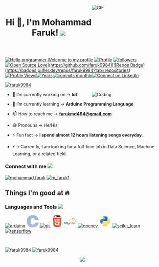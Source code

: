  
<img align="right" alt="GIF"  width="220px" height="170px" src="https://user-images.githubusercontent.com/40043055/105580773-8b750600-5db8-11eb-8bf6-eb5945e2bce8.jpg" />

<h1 align="center">Hi 👋, I'm Mohammad Faruk! <img src="https://user-images.githubusercontent.com/40043055/105588839-d3e1f300-5dbb-11eb-99a7-335c40c8be35.gif" width="65px"></h1>

<!-- <h3 align="center"> A passionate Data Scientist from Bangladesh.</h3><br>--> 

[![Hello programmer Welcome to my profile](https://img.shields.io/badge/Hello,Programmer!-Welcome<3-orange.svg?style=flat&logo=github)](https://github.com/faruk9984) [![Profile](https://Visitor-badge.glitch.me/badge?page_id=faruk9984.profileviews-badge)](https://github.com/faruk9984) [![followers](https://img.shields.io/github/followers/faruk9984?style=social)](https://github.com/faruk9984?tab=followers)[![Open Source Love](https://badges.frapsoft.com/os/v2/open-source.svg?:heart:)](https://github.com/faruk9984)[![Repos Badge](https://badges.pufler.dev/repos/faruk9984)](https://badges.pufler.dev/repos/faruk9984?tab=repositories)[![Profile Views](https://komarev.com/ghpvc/?username=faruk9984&label=Profile%20views&color=0e75b6&style=flat)](https://github.com/faruk9984)[![Years](https://badges.pufler.dev/years/faruk9984)](https://github.com/faruk9984)[![commits monthly](https://badges.pufler.dev/commits/monthly/faruk9984)](https://github.com/faruk9984)[![Connect on LinkedIn](https://img.shields.io/badge/--linkedin?label=LinkedIn&logo=LinkedIn&style=social)](https://www.linkedin.com/in/mohammad-faruk-219570154/)
<br>


<!--- 
<h1 align="center">Hi 👋, I'm Mohammad Faruk!</h1>
--->
<!--- 
<p align="left"> <img src="https://komarev.com/ghpvc/?username=faruk9984&label=Profile%20views&color=0e75b6&style=flat" alt="faruk9984" /> </p> 
--->
<!--- 
<p align="left">
 <img src="https://badges.pufler.dev/visits/faruk9984/faruk9984"/>
 <img src="https://badges.pufler.dev/years/faruk9984"/>
 <img src="https://badges.pufler.dev/repos/faruk9984"/>
 <img src="https://badges.pufler.dev/commits/monthly/faruk9984"/>
</p>

--->

<p align="left"> <a href="https://github.com/ryo-ma/github-profile-trophy"><img src="https://github-profile-trophy.vercel.app/?username=faruk9984" alt="faruk9984" /></a> </p>

<img align="right" alt="Coding" width="220" src="https://user-images.githubusercontent.com/40043055/105578082-ea7e4f00-5da7-11eb-9585-4252f392e69f.gif">
 
 
 
- 🔭 I’m currently working on -> **IoT**
- 🌱 I’m currently learning -> **Arduino Programming Language**
- 📫 How to reach me -> **farukmd494@gmail.com**
- 😄 Pronouns -> He/His
- ⚡ Fun fact -> **I spend almost 12 hours listening songs everyday.**

- ⚡->  Currently, I am looking for a full-time job in Data Science, Machine Learning, or a related field.

 
<h3 align="left">Connect with me <img src="https://media.giphy.com/media/mGcNjsfWAjY5AEZNw6/giphy.gif" width="50"></h3>
<p align="left">
<a href="https://fb.com/mohammad faruk" target="blank"><img align="center" src="https://cdn.jsdelivr.net/npm/simple-icons@3.0.1/icons/facebook.svg" alt="mohammad faruk" height="30" width="40" /></a>
<a href="https://instagram.com/m_faruk1" target="blank"><img align="center" src="https://cdn.jsdelivr.net/npm/simple-icons@3.0.1/icons/instagram.svg" alt="m_faruk1" height="30" width="40" /></a>
</p>
 
 <h2> Things I'm good at 🔥 </h2>
 
<h3 align="left">Languages and Tools <img src="https://media.giphy.com/media/WUlplcMpOCEmTGBtBW/giphy.gif" width="30"></h3>
<p align="left"> <a href="https://www.arduino.cc/" target="_blank"> <img src="https://cdn.worldvectorlogo.com/logos/arduino-1.svg" alt="arduino" width="40" height="40"/> </a> <a href="https://www.cprogramming.com/" target="_blank"> <img src="https://raw.githubusercontent.com/devicons/devicon/master/icons/c/c-original.svg" alt="c" width="40" height="40"/> </a> <a href="https://git-scm.com/" target="_blank"> <img src="https://www.vectorlogo.zone/logos/git-scm/git-scm-icon.svg" alt="git" width="40" height="40"/> </a> <a href="https://www.w3.org/html/" target="_blank"> <img src="https://raw.githubusercontent.com/devicons/devicon/master/icons/html5/html5-original-wordmark.svg" alt="html5" width="40" height="40"/> </a> <a href="https://www.mysql.com/" target="_blank"> <img src="https://raw.githubusercontent.com/devicons/devicon/master/icons/mysql/mysql-original-wordmark.svg" alt="mysql" width="40" height="40"/> </a> <a href="https://opencv.org/" target="_blank"> <img src="https://www.vectorlogo.zone/logos/opencv/opencv-icon.svg" alt="opencv" width="40" height="40"/> </a> <a href="https://www.python.org" target="_blank"> <img src="https://raw.githubusercontent.com/devicons/devicon/master/icons/python/python-original.svg" alt="python" width="40" height="40"/> </a> <a href="https://scikit-learn.org/" target="_blank"> <img src="https://upload.wikimedia.org/wikipedia/commons/0/05/Scikit_learn_logo_small.svg" alt="scikit_learn" width="40" height="40"/> </a> <a href="https://www.tensorflow.org" target="_blank"> <img src="https://www.vectorlogo.zone/logos/tensorflow/tensorflow-icon.svg" alt="tensorflow" width="40" height="40"/> </a> </p>
<br>
 <p align="left">
<img src="https://github-readme-stats.vercel.app/api?username=faruk9984&show_icons=true&title_color=ffffff&icon_color=bb2acf&text_color=daf7dc&bg_color=151515&locale=en" alt="faruk9984" />
<img src="https://github-readme-stats.vercel.app/api/top-langs/?username=faruk9984&layout=compact&theme=material-palenight" alt="faruk9984"/>
</p>

<p align = "center">
<img width="50%" src="https://github-readme-streak-stats.herokuapp.com/?user=faruk9984&show_icons=true&locale=en&layout=compact&theme=radical&line_height=0" />
</p> 

<!--- 
  if you have forked this to use on your profile, 
  Change the `github-readme-stats.anuraghazra1.vercel.app` to `github-readme-stats.vercel.app` 
--->








